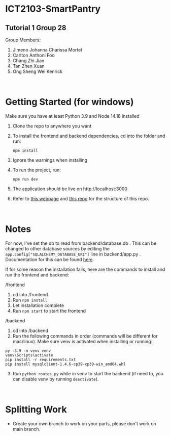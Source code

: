 # ICT2103-SmartPantry
## Tutorial 1 Group 28
Group Members:
1. Jimeno Johanna Charissa Mortel
2. Carlton Anthoni Foo
3. Chang Zhi Jian
4. Tan Zhen Xuan
5. Ong Sheng Wei Kenrick
 
<br />

# Getting Started (for windows)

Make sure you have at least Python 3.9 and Node 14.18 installed

1. Clone the repo to anywhere you want
2. To install the frontend and backend dependencies, cd into the folder and run:

    ```
    npm install
    ```
3. Ignore the warnings when installing
4. To run the project, run:
    ```
    npm run dev
    ```

5. The application should be live on http://localhost:3000
6. Refer to [this webpage](https://dev.to/dev_elie/connecting-a-react-frontend-to-a-flask-backend-h1o) and [this repo](https://github.com/Dev-Elie/Connecting-React-Frontend-to-a-Flask-Backend) for the structure of this repo.

<br />

# Notes
For now, I've set the db to read from backend/database.db . This can be changed to other database sources by editing the ```app.config["SQLALCHEMY_DATABASE_URI"]``` line in backend/app.py . Documentation for this can be found [here](https://flask-sqlalchemy.palletsprojects.com/en/2.x/config/).

If for some reason the installation fails, here are the commands to install and run the frontend and backend:

/frontend
1. cd into /frontend
2. Run ```npm install```
3. Let installation complete
4. Run ```npm start``` to start the frontend

/backend
1. cd into /backend
2. Run the following commands in order (commands will be different for mac/linux). Make sure venv is activated when installing or running:
```
py -3.9 -m venv venv
venv\Scripts\activate
pip install -r requirements.txt
pip install mysqlclient-1.4.6-cp39-cp39-win_amd64.whl
```
3. Run ```python routes.py``` while in venv to start the backend (if need to, you can disable venv by running ```deactivate```).


<br />

# Splitting Work
- Create your own branch to work on your parts, please don't work on main branch.
